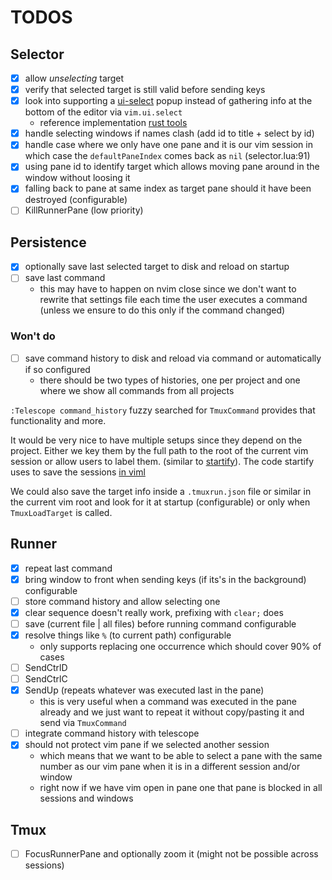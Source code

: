 # TODOS

## Selector

- [x] allow _unselecting_ target
- [x] verify that selected target is still valid before sending keys
- [x] look into supporting a
  [ui-select](https://github.com/nvim-telescope/telescope-ui-select.nvim) popup instead of
  gathering info at the bottom of the editor via `vim.ui.select`
  - reference implementation [rust tools](https://github.com/simrat39/rust-tools.nvim)
- [x] handle selecting windows if names clash (add id to title + select by id)
- [x] handle case where we only have one pane and it is our vim session in which case the
  `defaultPaneIndex` comes back as `nil` (selector.lua:91)
- [x] using pane id to identify target which allows moving pane around in the window without
      loosing it
- [x] falling back to pane at same index as target pane should it have been destroyed
      (configurable)
- [ ] KillRunnerPane (low priority)

## Persistence

- [x] optionally save last selected target to disk and reload on startup
- [ ] save last command
    - this may have to happen on nvim close since we don't want to rewrite that settings file
      each time the user executes a command (unless we ensure to do this only if the command
      changed)

### Won't do

- [ ] save command history to disk and reload via command or automatically if so configured
  - there should be two types of histories, one per project and one where we show all commands
    from all projects

`:Telescope command_history` fuzzy searched for `TmuxCommand` provides that functionality and
more.

It would be very nice to have multiple setups since they depend on the project.
Either we key them by the full path to the root of the current vim session or allow users to
label them. (similar to [startify](https://github.com/mhinz/vim-startify)).
The code startify uses to save the sessions [in
viml](https://github.com/mhinz/vim-startify/blob/master/autoload/startify.vim#L215)

We could also save the target info inside a `.tmuxrun.json` file or similar in the current vim
root and look for it at startup (configurable) or only when `TmuxLoadTarget` is called.

## Runner

- [x] repeat last command
- [x] bring window to front when sending keys (if its's in the background) configurable
- [ ] store command history and allow selecting one 
- [x] clear sequence doesn't really work, prefixing with `clear;` does
- [ ] save (current file | all files) before running command configurable
- [x] resolve things like `%` (to current path) configurable
  - only supports replacing one occurrence which should cover 90% of cases
- [ ] SendCtrlD
- [ ] SendCtrlC
- [x] SendUp (repeats whatever was executed last in the pane)
  - this is very useful when a command was executed in the pane already and we just want to
    repeat it without copy/pasting it and send via `TmuxCommand`
- [ ] integrate command history with telescope
- [x] should not protect vim pane if we selected another session
  - which means that we want to be able to select a pane with the same number as our vim pane
    when it is in a different session and/or window
  - right now if we have vim open in pane one that pane is blocked in all sessions and windows

## Tmux

- [ ] FocusRunnerPane and optionally zoom it (might not be possible across sessions)
